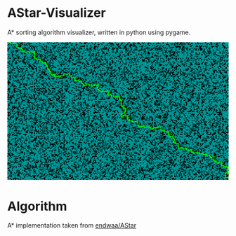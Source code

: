 # AStar-Visualizer
A* sorting algorithm visualizer, written in python using pygame.

![Example](https://github.com/BigB00st/AStar-Visualizer/blob/master/Example.png)

# Algorithm
A* implementation taken from [endwaa/AStar](https://github.com/endwaa/AStar)
